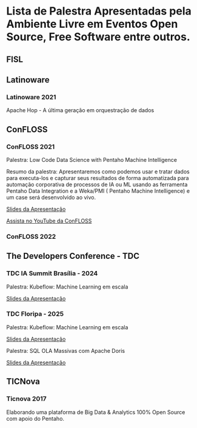 # Lista de Palestra Apresentadas pela Ambiente Livre em Eventos Open Source, Free Software entre outros.


## FISL


## Latinoware

### Latinoware 2021
Apache Hop - A última geração em orquestração de dados

## ConFLOSS

### ConFLOSS 2021
 
Palestra: Low Code Data Science with Pentaho Machine Intelligence

Resumo da palestra:
Apresentaremos como podemos usar e tratar dados para executa-los e capturar seus resultados de forma automatizada para automação corporativa de processos de IA ou ML usando as ferramenta Pentaho Data Integration e a Weka/PMI ( Pentaho Machine Intelligence) e um case será desenvolvido ao vivo.

[Slides da Apresentação](https://github.com/ambientelivre/labs/blob/main/talks/confloss/confloss_2021/low-code-data-science-with-pentaho-machine-intelligence.pdf)

[Assista no YouTube da ConFLOSS](https://www.youtube.com/watch?v=TcmHt171DP4&t=1299s)

### ConFLOSS 2022

## The Developers Conference - TDC

### TDC IA Summit Brasília - 2024
Palestra: Kubeflow: Machine Learning em escala

[Slides da Apresentação](https://github.com/ambientelivre/labs/blob/main/talks/TDC/2025/Kubeflow-Machine-Learning-em-escala.pdf)

### TDC Floripa - 2025
Palestra: Kubeflow: Machine Learning em escala

[Slides da Apresentação](https://github.com/ambientelivre/labs/blob/main/talks/TDC/2025/Kubeflow-Machine-Learning-em-escala.pdf)

Palestra: SQL OLA Massivas com Apache Doris 

[Slides da Apresentação](https://github.com/ambientelivre/labs/blob/main/talks/TDC/2025/SQL-OLAP-Massivas-Apache-Doris.pdf)


## TICNova

### Ticnova 2017

Elaborando uma plataforma de Big Data & Analytics 100% Open Source com apoio do Pentaho.


